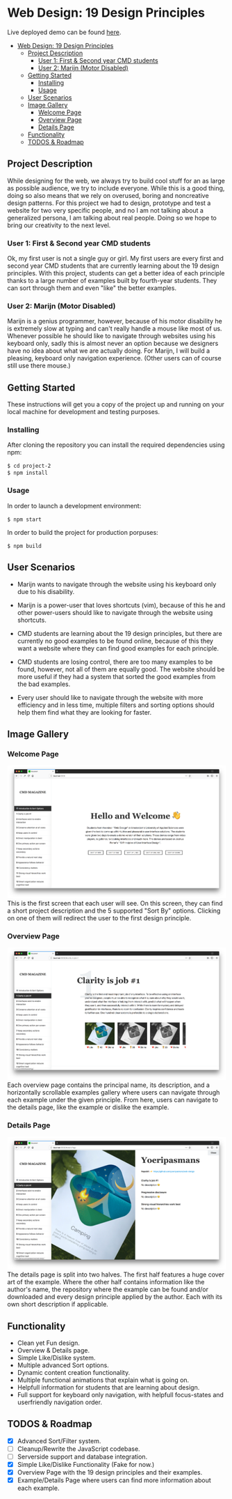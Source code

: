 # Web Design: 19 Design Principles

Live deployed demo can be found [here]().

<!-- TOC -->

* [Web Design: 19 Design Principles](#web-design-19-design-principles)
  * [Project Description](#project-description)
    * [User 1: First & Second year CMD students](#user-1-first--second-year-cmd-students)
    * [User 2: Marijn (Motor Disabled)](#user-2-marijn-motor-disabled)
  * [Getting Started](#getting-started)
    * [Installing](#installing)
    * [Usage](#usage)
  * [User Scenarios](#user-scenarios)
  * [Image Gallery](#image-gallery)
    * [Welcome Page](#welcome-page)
    * [Overview Page](#overview-page)
    * [Details Page](#details-page)
  * [Functionality](#functionality)
  * [TODOS & Roadmap](#todos--roadmap)

<!-- /TOC -->

## Project Description

While designing for the web, we always try to build cool stuff for an as large as possible audience, we try to include everyone. While this is a good thing, doing so also means that we rely on overused, boring and noncreative design patterns. For this project we had to design, prototype and test a website for two very specific people, and no I am not talking about a generalized persona, I am talking about real people. Doing so we hope to bring our creativity to the next level.

### User 1: First & Second year CMD students

Ok, my first user is not a single guy or girl. My first users are every first and second year CMD students that are currently learning about the 19 design principles. With this project, students can get a better idea of each principle thanks to a large number of examples built by fourth-year students. They can sort through them and even "like" the better examples.

### User 2: Marijn (Motor Disabled)

Marijn is a genius programmer, however, because of his motor disability he is extremely slow at typing and can't really handle a mouse like most of us. Whenever possible he should like to navigate through websites using his keyboard only, sadly this is almost never an option because we designers have no idea about what we are actually doing. For Marijn, I will build a pleasing, keyboard only navigation experience. (Other users can of course still use there mouse.)

## Getting Started

These instructions will get you a copy of the project up and running on your local machine for development and testing purposes.

### Installing

After cloning the repository you can install the required dependencies using npm:

```
$ cd project-2
$ npm install
```

### Usage

In order to launch a development environment:

```
$ npm start
```

In order to build the project for production porpuses:

```
$ npm build
```

## User Scenarios

* Marijn wants to navigate through the website using his keyboard only due to his disability.

* Marijn is a power-user that loves shortcuts (vim), because of this he and other power-users should like to navigate through the website using shortcuts.

* CMD students are learning about the 19 design principles, but there are currently no good examples to be found online, because of this they want a website where they can find good examples for each principle.

* CMD students are losing control, there are too many examples to be found, however, not all of them are equally good. The website should be more useful if they had a system that sorted the good examples from the bad examples.

* Every user should like to navigate through the website with more efficiency and in less time, multiple filters and sorting options should help them find what they are looking for faster.

## Image Gallery

### Welcome Page

![Screenshot of the welcome page.](./welcome.png)
This is the first screen that each user will see. On this screen, they can find a short project description and the 5 supported "Sort By" options. Clicking on one of them will redirect the user to the first design principle.

### Overview Page

![Screenshot of the overview page.](./overview.png)
Each overview page contains the principal name, its description, and a horizontally scrollable examples gallery where users can navigate through each example under the given principle. From here, users can navigate to the details page, like the example or dislike the example.

### Details Page

![Screenshot of the details page.](./detail.png)
The details page is split into two halves. The first half features a huge cover art of the example. Where the other half contains information like the author's name, the repository where the example can be found and/or downloaded and every design principle applied by the author. Each with its own short description if applicable.

## Functionality

* Clean yet Fun design.
* Overview & Details page.
* Simple Like/Dislike system.
* Multiple advanced Sort options.
* Dynamic content creation functionality.
* Multiple functional animations that explain what is going on.
* Helpfull information for students that are learning about design.
* Full support for keyboard only navigation, with helpfull focus-states and userfriendly navigation order.

## TODOS & Roadmap

* [x] Advanced Sort/Filter system.
* [ ] Cleanup/Rewrite the JavaScript codebase.
* [ ] Serverside support and database integration.
* [x] Simple Like/Dislike Functionality (Fake for now.)
* [x] Overview Page with the 19 design principles and their examples.
* [x] Example/Details Page where users can find more information about each example.
